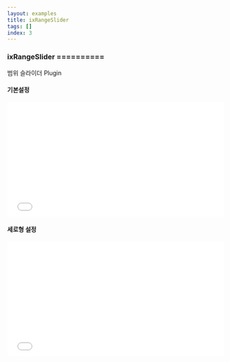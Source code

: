 ```yaml
---
layout: examples
title: ixRangeSlider
tags: []
index: 3
---
```


### ixRangeSlider ==========

범위 슬라이더 Plugin

#### 기본설정
<iframe allowfullscreen="true" allowtransparency="true" frameborder="no" height="266" scrolling="no" src="//codepen.io/blaxk/embed/xVRRwP/?height=266&amp;theme-id=22040&amp;default-tab=result" style="width: 100%;"></iframe>

#### 세로형 설정
<iframe allowfullscreen="true" allowtransparency="true" frameborder="no" height="266" scrolling="no" src="//codepen.io/blaxk/embed/VarGVE/?height=266&amp;theme-id=22040&amp;default-tab=result" style="width: 100%;"></iframe>
